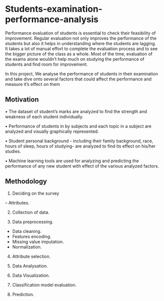# Students-examination-performance-analysis
Performance evaluation of students is essential to check their feasibility  of improvement. Regular evaluation not only improves the performance  of the students but also it helps in understanding where the students are  lagging. It takes a lot of manual effort to complete the evaluation process  and to see the bigger picture of the class as a whole. Most of the time,  evaluation of the exams alone wouldn’t help much on studying the  performance of students and find room for improvement.  

In this project, We analyse the performance of students in their  examination and take dive onto several factors that could affect the  performance and measure it’s effect on them


## Motivation
• The dataset of student’s marks are analyzed to find the strength and 
weakness of each student individually. 

• Performance of students in by subjects and each topic in a subject 
are analyzed and visually graphically represented.

• Student personal background - including their family background, 
race, hours of sleep, hours of studying- are analyzed to find its effect 
on his/her studies. 

• Machine learning tools are used for analyzing and predicting the 
performance of any new student with effect of the various analyzed 
factors.


## Methodology
1. Deciding on the survey 

– Attributes.

2. Collection of data.

3. Data preprocessing.
- Data cleaning. 
- Features encoding. 
- Missing value imputation. 
- Normalization.

4. Attribute selection.

5. Data Analysation.

6. Data Visualization.

7. Classification model evaluation.

8. Prediction.

